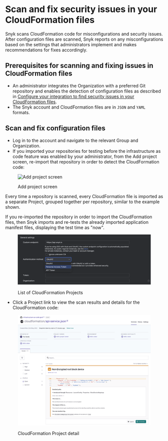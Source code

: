 # Scan and fix security issues in your CloudFormation files

Snyk scans CloudFormation code for misconfigurations and security issues. After configuration files are scanned, Snyk reports on any misconfigurations based on the settings that administrators implement and makes recommendations for fixes accordingly.

## **Prerequisites for scanning and fixing issues in CloudFormation files**

* An administrator integrates the Organization with a preferred Git repository and enables the detection of configuration files as described in [Configure your integration to find security issues in your CloudFormation files](configure-your-integration-to-find-security-issues-in-your-cloudformation-files-current-iac.md).
* The Snyk account and CloudFormation files are in `JSON` and `YAML` formats.

## Scan and fix configuration files

* Log in to the account and navigate to the relevant Group and Organization.
* If you  imported your repositories for testing before the infrastructure as code feature was enabled by your administrator, from the Add project screen, re-import that repository in order to detect the CloudFormation code:

<figure><img src="../../../../.gitbook/assets/screenshot_2020-07-09_at_12.44.03 (1) (1) (3) (3) (2) (1) (1) (1) (1) (1) (1) (1) (1) (1) (1) (1) (1) (1) (1) (1) (1) (1) (1) (1) (1) (1) (1) (1) (1) (1) (1) (1) (1) (1) (1) (1) (1) (1) (1) (1) (1) (1) (1) (1) (1) (1) (1) (1) (1) (1) (1) (1) (1)  (28).png" alt="Add project screen"><figcaption><p>Add project screen</p></figcaption></figure>

Every time a repository is scanned, every CloudFormation file is imported as a separate Project, grouped together per repository, similar to the example shown.

If you re-imported the repository in order to import the CloudFormation files, then Snyk imports and re-tests the already imported application manifest files, displaying the test time as "now".

<figure><img src="../../../../.gitbook/assets/image (66).png" alt="List of CloudFormation Projects"><figcaption><p>List of CloudFormation Projects</p></figcaption></figure>

* Click a Project link to view the scan results and details for the CloudFormation code:

<figure><img src="../../../../.gitbook/assets/image (139) (1) (1) (1) (2) (1) (1) (1) (1) (1) (1) (1) (1) (1) (1) (2).png" alt="CloudFormation Project detail"><figcaption><p>CloudFormation Project detail</p></figcaption></figure>
